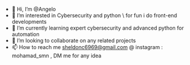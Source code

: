 - 👋 Hi, I’m @Angelo
- 👀 I’m interested in Cybersecurity and python \ for fun i do front-end developments
- 🌱 I’m currently learning expert cybersecurity and advanced python for automation
- 💞️ I’m looking to collaborate on any related projects
- 📫 How to reach me sheldonc6969@gmail.com @ instagram : mohamad_smn , DM me for any idea  

<!---
OMAS789852/OMAS789852 is a ✨ special ✨ repository because its `README.md` (this file) appears on your GitHub profile.
You can click the Preview link to take a look at your changes.
--->
